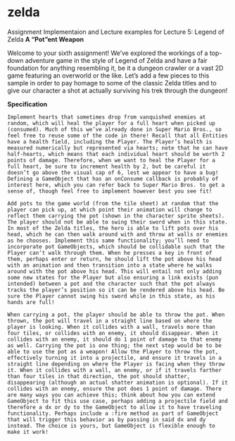 # zelda
Assignment Implementaion and Lecture examples for Lecture 5: Legend of Zelda
**A “Pot”ent Weapon**

Welcome to your sixth assignment! We’ve explored the workings of a top-down adventure game in the style of Legend of Zelda and have a fair foundation for anything resembling it, be it a dungeon crawler or a vast 2D game featuring an overworld or the like. Let’s add a few pieces to this sample in order to pay homage to some of the classic Zelda titles and to give our character a shot at actually surviving his trek through the dungeon!


**Specification**

    Implement hearts that sometimes drop from vanquished enemies at random, which will heal the player for a full heart when picked up (consumed). Much of this we’ve already done in Super Mario Bros., so feel free to reuse some of the code in there! Recall that all Entities have a health field, including the Player. The Player’s health is measured numerically but represented via hearts; note that he can have half-hearts, which means that each individual heart should be worth 2 points of damage. Therefore, when we want to heal the Player for a full heart, be sure to increment health by 2, but be careful it doesn’t go above the visual cap of 6, lest we appear to have a bug! Defining a GameObject that has an onConsume callback is probably of interest here, which you can refer back to Super Mario Bros. to get a sense of, though feel free to implement however best you see fit!
    
    Add pots to the game world (from the tile sheet) at random that the player can pick up, at which point their animation will change to reflect them carrying the pot (shown in the character sprite sheets). The player should not be able to swing their sword when in this state. In most of the Zelda titles, the hero is able to lift pots over his head, which he can then walk around with and throw at walls or enemies as he chooses. Implement this same functionality; you’ll need to incorporate pot GameObjects, which should be collidable such that the Player can’t walk through them. When he presses a key in front of them, perhaps enter or return, he should lift the pot above his head with an animation and then transition into a state where he walks around with the pot above his head. This will entail not only adding some new states for the Player but also ensuring a link exists (pun intended) between a pot and the character such that the pot always tracks the player’s position so it can be rendered above his head. Be sure the Player cannot swing his sword while in this state, as his hands are full!
    
    When carrying a pot, the player should be able to throw the pot. When thrown, the pot will travel in a straight line based on where the player is looking. When it collides with a wall, travels more than four tiles, or collides with an enemy, it should disappear. When it collides with an enemy, it should do 1 point of damage to that enemy as well. Carrying the pot is one thing; the next step would be to be able to use the pot as a weapon! Allow the Player to throw the pot, effectively turning it into a projectile, and ensure it travels in a straight line depending on where the Player is facing when they throw it. When it collides with a wall, an enemy, or if it travels farther than four tiles in that direction, the pot should shatter, disappearing (although an actual shatter animation is optional). If it collides with an enemy, ensure the pot does 1 point of damage. There are many ways you can achieve this; think about how you can extend GameObject to fit this use case, perhaps adding a projectile field and therefore a dx or dy to the GameObject to allow it to have traveling functionality. Perhaps include a :fire method as part of GameObject that will trigger this behavior as by passing in said dx and dy instead. The choice is yours, but GameObject is flexible enough to make it work!
